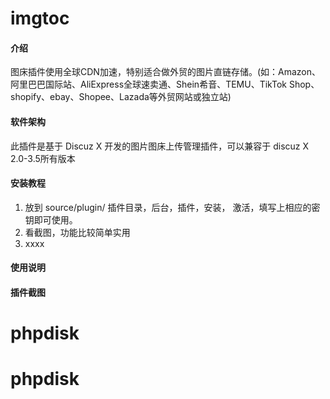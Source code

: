 # imgtoc

#### 介绍
图床插件使用全球CDN加速，特别适合做外贸的图片直链存储。(如：Amazon、阿里巴巴国际站、AliExpress全球速卖通、Shein希音、TEMU、TikTok Shop、shopify、ebay、Shopee、Lazada等外贸网站或独立站)

#### 软件架构
此插件是基于 Discuz X 开发的图片图床上传管理插件，可以兼容于 discuz X 2.0-3.5所有版本


#### 安装教程

1.  放到 source/plugin/  插件目录，后台，插件，安装， 激活，填写上相应的密钥即可使用。
2.  看截图，功能比较简单实用
3.  xxxx

#### 使用说明

#### 插件截图




# phpdisk
# phpdisk
